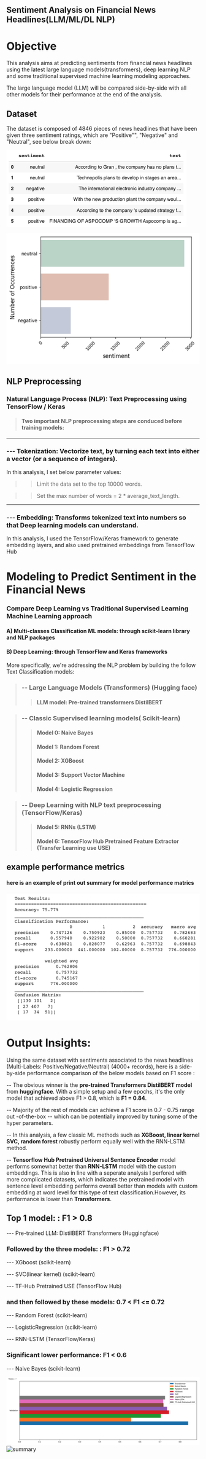 ## **Sentiment Analysis on Financial News Headlines(LLM/ML/DL NLP)**

# **Objective**

This analysis aims at predicting sentiments from financial news headlines using the latest large language models(transformers),  deep learning NLP and some traditional supervised machine learning modeling approaches. 

The large language model (LLM) will be compared side-by-side with all other models for their performance at the end of the analysis.

## **Dataset**

The dataset is composed of 4846 pieces of news headlines that have been given three sentiment ratings, which are "Positive"", "Negative" and "Neutral", see below break down:

![news](https://github.com/mojocraftdojo/NLP_news_sentiment_analysis/blob/main/news_samples.png "news")

![sentiment](https://github.com/mojocraftdojo/NLP_news_sentiment_analysis/blob/main/multi-classes_stats.png "multi-classes")

## **NLP Preprocessing**

### **Natural Language Process (NLP): Text Preprocessing using TensorFlow / Keras**

>#### Two important NLP preprocessing steps are conduced before training models:
----------
###  ---   **Tokenization:** Vectorize text, by turning each text into either a vector (or a sequence of integers).

In this analysis, I set below parameter values:

>>Limit the data set to the top 10000 words.

>>Set the max number of words = 2 * average_text_length.

----------
###  ---   **Embedding:** Transforms tokenized text into numbers so that Deep learning models can understand. 

 In this analysis, I used the TensorFlow/Keras framework to generate embedding layers, and also used pretrained embeddings from TensorFlow Hub



# **Modeling to Predict Sentiment in the Financial News**

### Compare Deep Learning vs Traditional Supervised Learning Machine Learning approach

####  A) Multi-classes Classification ML models: through **scikit-learn** library and **NLP packages**
####  B) Deep Learning: through **TensorFlow and Keras** frameworks


More specifically, we're addressing the NLP problem by building the follow Text Classification models:


>### -- **Large Language Models (Transformers) (Hugging face)**
>>#### LLM model: Pre-trained transformers DistilBERT 


>### -- **Classic Supervised learning models( Scikit-learn)**
>>#### Model 0: Naive Bayes 
>>#### Model 1: Random Forest
>>#### Model 2: XGBoost
>>#### Model 3: Support Vector Machine 
>>#### Model 4: Logistic Regression 


>### -- **Deep Learning with NLP text preprocessing (TensorFlow/Keras)**
>>#### Model 5: RNNs (LSTM)
>>#### Model 6: TensorFlow Hub Pretrained Feature Extractor (Transfer Learning use USE)



## **example performance metrics**

#### here is an example of print out summary for model performance matrics

![performance_metrics](https://github.com/mojocraftdojo/NLP_news_sentiment_analysis/blob/main/performance_metrics.png "performance_metrics")


# **Output Insights:**

  Using the same dataset with sentiments associated to the news headlines (Multi-Labels: Positive/Negative/Neutral) (4000+ records), here is a side-by-side performance comparison of the below models based on F1 score :

 -- The obvious winner is the **pre-trained Transformers DistilBERT model** from **huggingface**. With a simple setup and a few epochs, it's the only model that achieved above F1 > 0.8,  which is **F1 = 0.84**.

 -- Majority of the rest of models can achieve a F1 score in 0.7 - 0.75 range out -of-the-box -- which can be potentially improved by tuning some of the hyper parameters.

-- In this analysis, a few classic ML methods such as **XGBoost, linear kernel SVC, random forest** robustly perform equally well with the  RNN-LSTM method.   

 -- **Tensorflow Hub Pretrained Universal Sentence Encoder** model performs somewhat better than **RNN-LSTM** model with the custom embeddings. This is also in line with a seperate analysis I perfored with more complicated datasets, which indicates the pretrained model with sentence level embedding performs overall better than models with custom embedding at word level for this type of text classification.However, its performance is lower than **Transformers**.



## **Top 1 model:** : F1 > 0.8

  --- Pre-trained LLM: DistilBERT Transformers (Huggingface)


### **Followed by the three models:** : F1 > 0.72

 --- XGboost  (scikit-learn)

 --- SVC(linear kernel)      (scikit-learn)

 --- TF-Hub Pretrained USE (TensorFlow Hub)


### **and then followed by these models**:  0.7 < F1 <= 0.72
 --- Random Forest (scikit-learn)

 --- LogisticRegression  (scikit-learn)

 --- RNN-LSTM  (TensorFlow/Keras)

### **Significant lower performance**: F1 < 0.6

 ---  Naive Bayes (scikit-learn)


![comparison](https://github.com/mojocraftdojo/NLP_news_sentiment_analysis/blob/main/Comparison_models.png "model-comparison")
![summary](https://github.com/mojocraftdojo/NLP_news_sentiment_analysis/blob/main/val_summary_.png "text-comparison")


